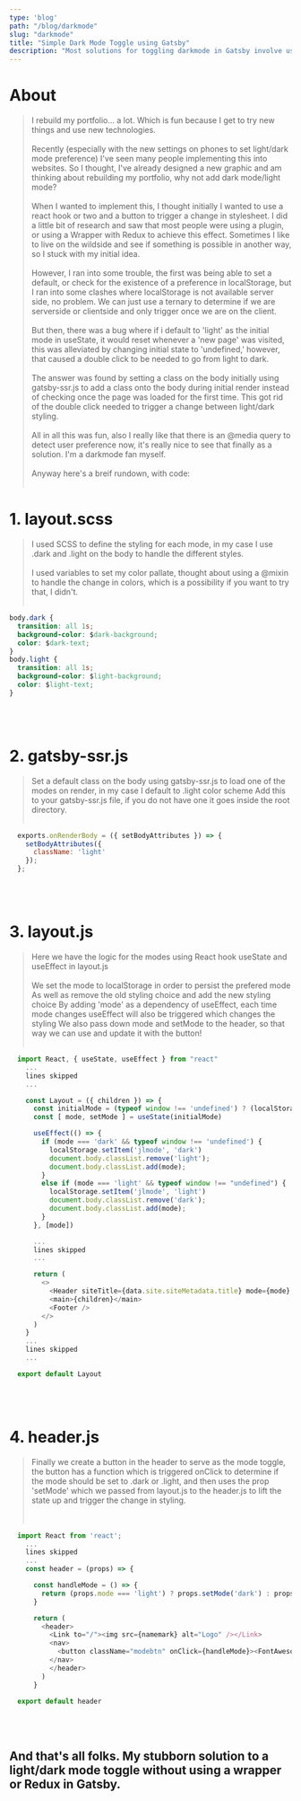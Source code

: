 ```yaml
---
type: 'blog'
path: "/blog/darkmode"
slug: "darkmode"
title: "Simple Dark Mode Toggle using Gatsby"
description: "Most solutions for toggling darkmode in Gatsby involve using a Wrapper and Redux, I wanted to come up with a simple solution without the use of a Wrapper and Redux - and I have found one!"
---
```


# About
> I rebuild my portfolio... a lot. Which is fun because I get to try new things and use new technologies. <br><br>
> Recently (especially with the new settings on phones to set light/dark mode preference) I've seen many people implementing this into websites. So I thought, I've already designed a new graphic and am thinking about rebuilding my portfolio, why not add dark mode/light mode?
><br><br>
> When I wanted to implement this, I thought initially I wanted to use a react hook or two and a button to trigger a change in stylesheet.
> I did a little bit of research and saw that most people were using a plugin, or using a Wrapper with Redux to achieve this effect.
> Sometimes I like to live on the wildside and see if something is possible in another way, so I stuck with my initial idea.<br><br>
> However, I ran into some trouble, the first was being able to set a default, or check for the existence of a preference in localStorage, but I ran into some clashes where localStorage is not available server side, no problem. We can just use a ternary to determine if we are serverside or clientside and only trigger once we are on the client.<br><br>
> But then, there was a bug where if i default to 'light' as the initial mode in useState, it would reset whenever a 'new page' was visited, this was alleviated by changing initial state to 'undefined,' however, that caused a double click to be needed to go from light to dark.<br><br>
> The answer was found by setting a class on the body initially using gatsby-ssr.js to add a class onto the body during initial render instead of checking once the page was loaded for the first time. This got rid of the double click needed to trigger a change between light/dark styling.<br><br>
> All in all this was fun, also I really like that there is an @media query to detect user preference now, it's really nice to see that finally as a solution. I'm a darkmode fan myself.<br><br>
> Anyway here's a breif rundown, with code:<br><br>



# 1. layout.scss
> I used SCSS to define the styling for each mode, in my case I use .dark and .light on the body to handle the different styles.<br><br>
> I used variables to set my color pallate, thought about using a @mixin to handle the change in colors, which is a possibility if you want to try that, I didn't.<br><br>
```css
body.dark {
  transition: all 1s;
  background-color: $dark-background;
  color: $dark-text;
}
body.light {
  transition: all 1s;
  background-color: $light-background;
  color: $light-text;
}
```
<br><br>



# 2. gatsby-ssr.js
> Set a default class on the body using gatsby-ssr.js to load one of the modes on render, in my case I default to .light color scheme
> Add this to your gatsby-ssr.js file, if you do not have one it goes inside the root directory.<br><br>


```javascript
  exports.onRenderBody = ({ setBodyAttributes }) => {
    setBodyAttributes({
      className: 'light'
    });
  };
```
<br><br>




# 3. layout.js
> Here we have the logic for the modes using React hook useState and useEffect in layout.js<br><br>
  > We set the mode to localStorage in order to persist the prefered mode
  > As well as remove the old styling choice and add the new styling choice
  > By adding 'mode' as a dependency of useEffect, each time mode changes useEffect will also be triggered which changes the styling
  > We also pass down mode and setMode to the header, so that way we can use and update it with the button!
<br><br>

```javascript
  import React, { useState, useEffect } from "react"
    ...
    lines skipped
    ...

    const Layout = ({ children }) => {
      const initialMode = (typeof window !== 'undefined') ? (localStorage === undefined) ? 'light' : localStorage.getItem('jlmode') : 'light';
      const [ mode, setMode ] = useState(initialMode)

      useEffect(() => {
        if (mode === 'dark' && typeof window !== 'undefined') {
          localStorage.setItem('jlmode', 'dark')
          document.body.classList.remove('light');
          document.body.classList.add(mode);
        }
        else if (mode === 'light' && typeof window !== "undefined") {
          localStorage.setItem('jlmode', 'light')
          document.body.classList.remove('dark');
          document.body.classList.add(mode);
        }
      }, [mode])

      ...
      lines skipped
      ...

      return (
        <>
          <Header siteTitle={data.site.siteMetadata.title} mode={mode} setMode={setMode} />
          <main>{children}</main>
          <Footer />
        </>
      )
    }
    ...
    lines skipped
    ...

  export default Layout
```
<br><br>



# 4. header.js
> Finally we create a button in the header to serve as the mode toggle, the button has a function which is triggered onClick to determine if the mode should be set to .dark or .light, and then uses the prop 'setMode' which we passed from layout.js to the header.js to lift the state up and trigger the change in styling.   
<br><br>


```javascript
  import React from 'react';
    ...
    lines skipped
    ...
    const header = (props) => {

      const handleMode = () => {
        return (props.mode === 'light') ? props.setMode('dark') : props.setMode('light')
      }

      return (
        <header>
          <Link to="/"><img src={namemark} alt="Logo" /></Link>
          <nav>
            <button className="modebtn" onClick={handleMode}><FontAwesomeIcon icon={faSun}/></button>
          </nav>
          </header>
        )
      }

  export default header
```
<br><br>

## And that's all folks. My stubborn solution to a light/dark mode toggle without using a wrapper or Redux in Gatsby.